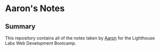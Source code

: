 # Aaron's Notes

## Summary

This repository contains all of the notes taken by [Aaron](https://github.com/AaLai) for the Lighthouse Labs Web Development Bootcamp.
